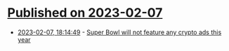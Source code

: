 # [Published on 2023-02-07](index.md)

* [2023-02-07, 18:14:49](https://news.ycombinator.com/item?id=34696600) - [Super Bowl will not feature any crypto ads this year](https://www.sportsbusinessjournal.com/Daily/Morning-Buzz/2023/02/06/fox-sports-super-bowl)
